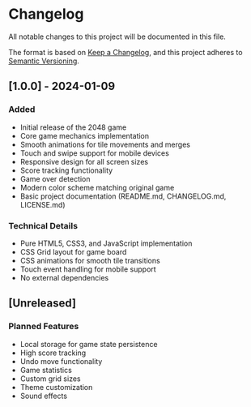 # Changelog

All notable changes to this project will be documented in this file.

The format is based on [Keep a Changelog](https://keepachangelog.com/en/1.0.0/),
and this project adheres to [Semantic Versioning](https://semver.org/spec/v2.0.0.html).

## [1.0.0] - 2024-01-09

### Added
- Initial release of the 2048 game
- Core game mechanics implementation
- Smooth animations for tile movements and merges
- Touch and swipe support for mobile devices
- Responsive design for all screen sizes
- Score tracking functionality
- Game over detection
- Modern color scheme matching original game
- Basic project documentation (README.md, CHANGELOG.md, LICENSE.md)

### Technical Details
- Pure HTML5, CSS3, and JavaScript implementation
- CSS Grid layout for game board
- CSS animations for smooth tile transitions
- Touch event handling for mobile support
- No external dependencies

## [Unreleased]

### Planned Features
- Local storage for game state persistence
- High score tracking
- Undo move functionality
- Game statistics
- Custom grid sizes
- Theme customization
- Sound effects
